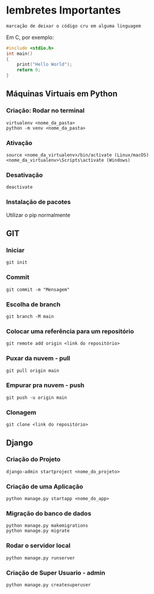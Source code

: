 # lembretes Importantes

~~~markdown
marcação de deixar o código cru em alguma linguagem
~~~~

Em C, por exemplo:

~~~C
#include <stdio.h>
int main()
{
    print("Hello World");
    return 0;
}
~~~

## Máquinas Virtuais em Python

### Criação: Rodar no terminal
~~~shell
virtualenv <nome_da_pasta>
python -m venv <nome_da_pasta>
~~~

### Ativação
~~~shell
source <nome_da_virtualenv>/bin/activate (Linux/macOS)
<nome_da_virtualenv>\Scripts\activate (Windows)
~~~

### Desativação
~~~shell
deactivate
~~~

### Instalação de pacotes
Utilizar o pip normalmente

## GIT

### Iniciar
~~~git
git init
~~~

### Commit
~~~git
git commit -m "Mensagem"
~~~

### Escolha de branch
~~~git
git branch -M main
~~~

### Colocar uma referência para um repositório
~~~git
git remote add origin <link do repositório> 
~~~

### Puxar da nuvem - pull
~~~git
git pull origin main
~~~

### Empurar pra nuvem - push
~~~git
git push -u origin main
~~~

### Clonagem
~~~git
git clone <link do repositório>
~~~

## Django

### Criação do Projeto
~~~Django
django-admin startproject <nome_do_projeto>
~~~

### Criação de uma Aplicação
~~~Django
python manage.py startapp <nome_do_app>
~~~

### Migração do banco de dados
~~~Django
python manage.py makemigrations
python manage.py migrate
~~~

### Rodar o servidor local
~~~Django
python manage.py runserver
~~~

### Criação de Super Usuario - admin
~~~Django
python manage.py createsuperuser
~~~